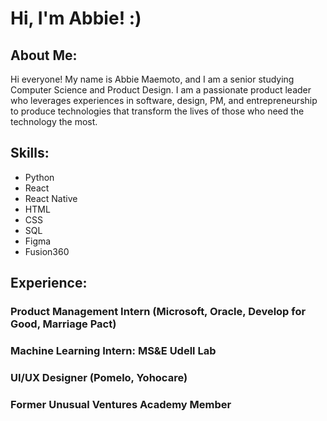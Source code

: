 # Hi, I'm Abbie! :)

## About Me:
Hi everyone! My name is Abbie Maemoto, and I am a senior studying Computer Science and Product Design. I am a passionate product leader who leverages experiences in software, design, PM, and entrepreneurship to produce technologies that transform the lives of those who need the technology the most.

## Skills:
- Python
- React
- React Native
- HTML
- CSS
- SQL
- Figma
- Fusion360

## Experience:

### Product Management Intern (Microsoft, Oracle, Develop for Good, Marriage Pact)
### Machine Learning Intern: MS&E Udell Lab
### UI/UX Designer (Pomelo, Yohocare)
### Former Unusual Ventures Academy Member



